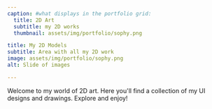 ```yaml
---
caption: #what displays in the portfolio grid:
  title: 2D Art
  subtitle: my 2D works
  thumbnail: assets/img/portfolio/sophy.png

title: My 2D Models
subtitle: Area with all my 2D work
image: assets/img/portfolio/sophy.png 
alt: Slide of images

---
```

Welcome to my world of 2D art. Here you'll find a collection of my UI designs and drawings. Explore and enjoy!


